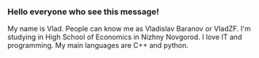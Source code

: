 ### Hello everyone who see this message!
My name is Vlad. People can know me as Vladislav Baranov or VladZF. I'm studying in High School of Economics in Nizhny Novgorod. I love IT and programming. My main languages are C++ and python.
